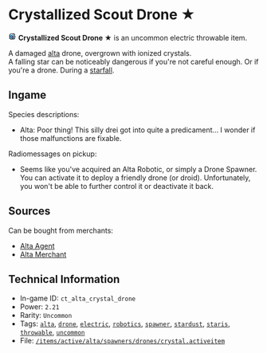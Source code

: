 # Crystallized Scout Drone ★

<img src="https://raw.githubusercontent.com/Ceterai/Enternia/main/items/active/alta/spawners/drones/crystal.png" alt="Crystallized Scout Drone ★ icon" loading="lazy" height=16px width="auto" /> **Crystallized Scout Drone ★** is an uncommon electric throwable item.

A damaged [alta](https://ceterai.github.io/MyEnternia/Wiki/Tags/Alta) drone, overgrown with ionized crystals.  
A falling star can be noticeably dangerous if you're not careful enough. Or if you're a drone. During a [starfall](https://ceterai.github.io/MyEnternia/Wiki/starfall).

## Ingame

Species descriptions:

- Alta: Poor thing! This silly drei got into quite a predicament... I wonder if those malfunctions are fixable.

Radiomessages on pickup:

- Seems like you've acquired an Alta Robotic, or simply a Drone Spawner. You can activate it to deploy a friendly drone (or droid). Unfortunately, you won't be able to further control it or deactivate it back.

## Sources

Can be bought from merchants:

- [Alta Agent](https://ceterai.github.io/MyEnternia/Wiki/AltaAgent)
- [Alta Merchant](https://ceterai.github.io/MyEnternia/Wiki/AltaMerchant)

## Technical Information

- In-game ID: `ct_alta_crystal_drone`
- Power: `2.21`
- Rarity: `Uncommon`
- Tags: [`alta`](https://ceterai.github.io/MyEnternia/Wiki/Tags/Alta), [`drone`](https://ceterai.github.io/MyEnternia/Wiki/Tags/Drone), [`electric`](https://ceterai.github.io/MyEnternia/Wiki/Tags/Electric), [`robotics`](https://ceterai.github.io/MyEnternia/Wiki/Tags/Robotics), [`spawner`](https://ceterai.github.io/MyEnternia/Wiki/Tags/Spawner), [`stardust`](https://ceterai.github.io/MyEnternia/Wiki/Tags/Stardust), [`staris`](https://ceterai.github.io/MyEnternia/Wiki/Tags/Staris), [`throwable`](https://ceterai.github.io/MyEnternia/Wiki/Tags/Throwable), [`uncommon`](https://ceterai.github.io/MyEnternia/Wiki/Tags/Uncommon)
- File: [`/items/active/alta/spawners/drones/crystal.activeitem`](https://github.com/Ceterai/Enternia/blob/main/items/active/alta/spawners/drones/crystal.activeitem)
